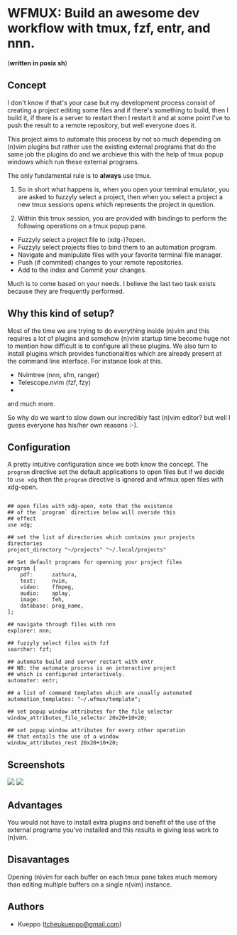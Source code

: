# WFMUX: Build an awesome dev workflow with tmux, fzf, entr, and nnn.

(**written in posix sh**)

## Concept

I don't know if that's your case but my development process consist of creating a project
editing some files and if there's something to build, then I build it, if there is a server
to restart then I restart it and at some point I've to push the result to a remote repository,
but well everyone does it.

This project aims to automate this process by not so much depending on (n)vim plugins but
rather use the existing external programs that do the same job the plugins do and we archieve
this with the help of tmux popup windows which run these external programs.

The only fundamental rule is to **always** use tmux.

1. So in short what happens is, when you open your terminal emulator, you are asked to fuzzyly
select a project, then when you select a project a new tmux sessions opens which represents
the project in question.

2. Within this tmux session, you are provided with bindings to perform the following operations on
a tmux popup pane.

- Fuzzyly select a project file to (xdg-)?open.
- Fuzzyly select projects files to bind them to an automation program.
- Navigate and manipulate files with your favorite terminal file manager.
- Push (if commited) changes to your remote repositories.
- Add to the index and Commit your changes.

Much is to come based on your needs. I believe the last two task exists because they are
frequently performed.

## Why this kind of setup?

Most of the time we are trying to do everything inside (n)vim and this requires a lot
of plugins and somehow (n)vim startup time become huge not to mention how difficult is
to configure all these plugins. We also turn to install plugins which provides 
functionalities which are already present at the command line interface. For instance
look at this.

- Nvimtree (nnn, sfm, ranger)
- Telescope.nvim (fzf, fzy)
- 

and much more.

So why do we want to slow down our incredibly fast (n)vim editor? but well I guess
everyone has his/her own reasons :-).

## Configuration

A pretty intuitive configuration since we both know the concept.
The `program` directive set the default applications to open files but
if we decide to `use xdg` then the `program` directive is ignored and
wfmux open files with xdg-open.

```

## open files with xdg-open, note that the existence
## of the `program` directive below will overide this
## effect
use xdg;

## set the list of directories which contains your projects directories
project_directory "~/projects" "~/.local/projects"

## Set default programs for openning your project files
program [
	pdf:      zathura,
	text:     nvim,
	video:    ffmpeg,
	audio:    aplay,
	image:    feh,
	database: prog_name,
];

## navigate through files with nnn
explorer: nnn;

## fuzzyly select files with fzf
searcher: fzf;

## automate build and server restart with entr
## NB: the automate process is an interactive project
## which is configured interactively.
automater: entr;

## a list of command templates which are usually automated
automation_templates: "~/.wfmux/template";

## set popup window attributes for the file selector
window_attributes_file_selector 20x20+10+20;

## set popup window attributes for every other operation
## that entails the use of a window
window_attributes_rest 20x20+10+20;

```

## Screenshots

![](./screenshots/nvim1.png)
![](./screenshots/nvim2.png)

## Advantages

You would not have to install extra plugins and benefit of the use of the external
programs you've installed and this results in giving less work to (n)vim.

## Disavantages

Opening (n)vim for each buffer on each tmux pane takes much memory than editing
multiple buffers on a single n(vim) instance.

## Authors

- Kueppo (tcheukueppo@gmail.com)
